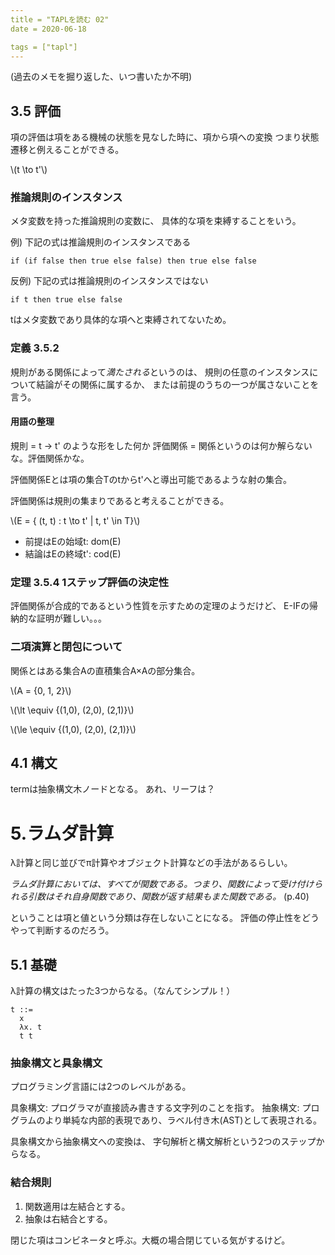 ```yaml
---
title = "TAPLを読む 02"
date = 2020-06-18

tags = ["tapl"]
---
```


(過去のメモを掘り返した、いつ書いたか不明)

3.5 評価
--------

項の評価は項をある機械の状態を見なした時に、項から項への変換
つまり状態遷移と例えることができる。

\\(t \\to t'\\)

### 推論規則のインスタンス

メタ変数を持った推論規則の変数に、
具体的な項を束縛することをいう。

例) 下記の式は推論規則のインスタンスである

```
if (if false then true else false) then true else false
```

反例) 下記の式は推論規則のインスタンスではない

```
if t then true else false
```

tはメタ変数であり具体的な項へと束縛されてないため。

### 定義 3.5.2

規則がある関係によって*満たされる*というのは、
規則の任意のインスタンスについて結論がその関係に属するか、
または前提のうちの一つが属さないことを言う。

#### 用語の整理

規則 = t → t' のような形をした何か
評価関係 = 
関係というのは何か解らないな。評価関係かな。

評価関係Eとは項の集合Tのtからt'へと導出可能であるような射の集合。

評価関係は規則の集まりであると考えることができる。

\\(E = { (t, t) : t \\to t' | t, t' \\in T}\\)

- 前提はEの始域t: dom(E)
- 結論はEの終域t': cod(E)


### 定理 3.5.4 1ステップ評価の決定性

評価関係が合成的であるという性質を示すための定理のようだけど、
E-IFの帰納的な証明が難しい。。。

### 二項演算と閉包について

関係とはある集合Aの直積集合A×Aの部分集合。

\\(A = {0, 1, 2}\\)


\\(\\lt \\equiv {(1,0), (2,0), (2,1)}\\)


\\(\\le \\equiv {(1,0), (2,0), (2,1)}\\)


4.1 構文
--------

termは抽象構文木ノードとなる。
あれ、リーフは？


5.ラムダ計算
=============

λ計算と同じ並びでπ計算やオブジェクト計算などの手法があるらしい。

*ラムダ計算においては、すべてが関数である。つまり、関数によって受け付けられる引数はそれ自身関数であり、関数が返す結果もまた関数である。*
(p.40)

ということは項と値という分類は存在しないことになる。
評価の停止性をどうやって判断するのだろう。

5.1 基礎
---------

λ計算の構文はたった3つからなる。（なんてシンプル！）

```
t ::=
  x
  λx. t
  t t
```

### 抽象構文と具象構文

プログラミング言語には2つのレベルがある。

具象構文: プログラマが直接読み書きする文字列のことを指す。
抽象構文: プログラムのより単純な内部的表現であり、ラベル付き木(AST)として表現される。

具象構文から抽象構文への変換は、
字句解析と構文解析という2つのステップからなる。

### 結合規則

1. 関数適用は左結合とする。
2. 抽象は右結合とする。

閉じた項はコンビネータと呼ぶ。大概の場合閉じている気がするけど。
